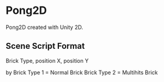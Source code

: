 # Pong2D

Pong2D created with Unity 2D.

## Scene Script Format

Brick Type, position X, position Y

by
Brick Type 1 = Normal Brick
Brick Type 2 = Multihits Brick

